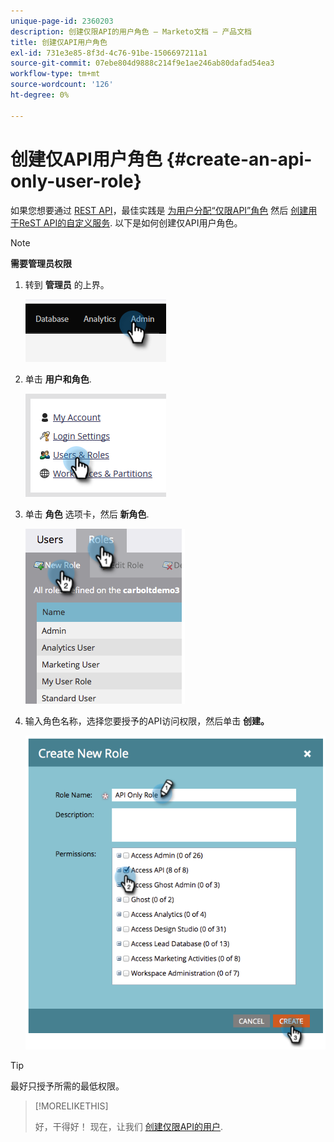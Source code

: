 ```yaml
---
unique-page-id: 2360203
description: 创建仅限API的用户角色 — Marketo文档 — 产品文档
title: 创建仅API用户角色
exl-id: 731e3e85-8f3d-4c76-91be-1506697211a1
source-git-commit: 07ebe804d9888c214f9e1ae246ab80dafad54ea3
workflow-type: tm+mt
source-wordcount: '126'
ht-degree: 0%

---
```


# 创建仅API用户角色 {#create-an-api-only-user-role}

如果您想要通过 [REST API](https://developers.marketo.com/documentation/rest/)，最佳实践是 [为用户分配“仅限API”角色](/help/marketo/product-docs/administration/users-and-roles/create-an-api-only-user.md) 然后 [创建用于ReST API的自定义服务](/help/marketo/product-docs/administration/additional-integrations/create-a-custom-service-for-use-with-rest-api.md). 以下是如何创建仅API用户角色。

>[!NOTE]
>
>**需要管理员权限**

1. 转到 **管理员** 的上界。

   ![](assets/create-an-api-only-user-role-1.png)

1. 单击 **用户和角色**.

   ![](assets/create-an-api-only-user-role-2.png)

1. 单击 **角色** 选项卡，然后 **新角色**.

   ![](assets/create-an-api-only-user-role-3.png)

1. 输入角色名称，选择您要授予的API访问权限，然后单击 **创建。**

   ![](assets/create-an-api-only-user-role-4.png)

>[!TIP]
>
>最好只授予所需的最低权限。

>[!MORELIKETHIS]
>
>好，干得好！ 现在，让我们 [创建仅限API的用户](/help/marketo/product-docs/administration/users-and-roles/create-an-api-only-user.md).
